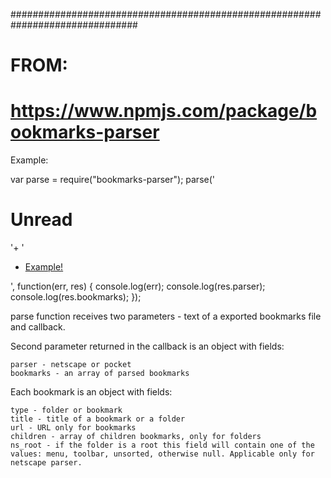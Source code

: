 ###############################################################################
 
# FROM:
# https://www.npmjs.com/package/bookmarks-parser


Example:

 
var parse = require("bookmarks-parser");
parse('<title>Pocket Export</title><h1>Unread</h1>'+
      '<ul><li><a href="http://example.com">Example!</a></li></ul>', function(err, res) {
  console.log(err);
  console.log(res.parser);
  console.log(res.bookmarks);
});
 

parse function receives two parameters - text of a exported bookmarks file and callback.

Second parameter returned in the callback is an object with fields:

    parser - netscape or pocket
    bookmarks - an array of parsed bookmarks

Each bookmark is an object with fields:

    type - folder or bookmark
    title - title of a bookmark or a folder
    url - URL only for bookmarks
    children - array of children bookmarks, only for folders
    ns_root - if the folder is a root this field will contain one of the values: menu, toolbar, unsorted, otherwise null. Applicable only for netscape parser.


##
#

